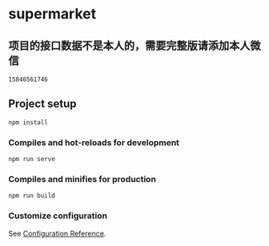 # supermarket

## 项目的接口数据不是本人的，需要完整版请添加本人微信
```
15846561746
```

## Project setup
```
npm install
```

### Compiles and hot-reloads for development
```
npm run serve
```

### Compiles and minifies for production
```
npm run build
```

### Customize configuration
See [Configuration Reference](https://cli.vuejs.org/config/).
